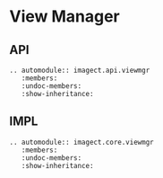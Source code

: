 # View Manager


## API

```eval_rst
.. automodule:: imagect.api.viewmgr
   :members:
   :undoc-members:
   :show-inheritance:
```

## IMPL

```eval_rst
.. automodule:: imagect.core.viewmgr
   :members:
   :undoc-members:
   :show-inheritance:
```


